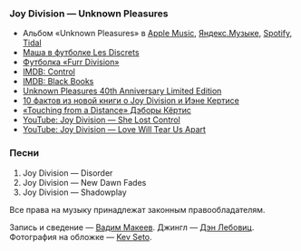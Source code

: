 ### Joy Division — Unknown Pleasures

- Альбом «Unknown Pleasures» в
	[Apple Music](https://music.apple.com/album/1476702180),
	[Яндекс.Музыке](https://music.yandex.ru/album/8517718),
	[Spotify](https://open.spotify.com/album/5Dgqy4bBg09Rdw7CQM545s),
	[Tidal](https://tidal.com/browse/album/16586849)
- [Маша в футболке Les Discrets](https://www.facebook.com/thatsnotplasticine/posts/10212088962604414)
- [Футболка «Furr Division»](https://www.threadless.com/product/5040/furr_division)
- [IMDB: Control](https://www.imdb.com/title/tt0421082/)
- [IMDB: Black Books](https://www.imdb.com/title/tt0262150/)
- [Unknown Pleasures 40th Anniversary Limited Edition](https://store.neworder.com/uk/unknown-pleasures-40th-anniversary-limited-edition-red-vinyl-t-shirt-bundle.html)
- [10 фактов из новой книги о Joy Division и Иэне Кертисе](https://knife.media/stiff-kittens/)
- [«Touching from a Distance» Дэборы Кёртис](https://ru.wikipedia.org/wiki/Touching_from_a_Distance)
- [YouTube: Joy Division — She Lost Control](https://youtu.be/FD2SfQJOK08)
- [YouTube: Joy Division — Love Will Tear Us Apart](https://youtu.be/zuuObGsB0No)

### Песни

1. Joy Division — Disorder
2. Joy Division — New Dawn Fades
3. Joy Division — Shadowplay

Все права на музыку принадлежат законным правообладателям.

Запись и сведение — [Вадим Макеев](https://twitter.com/pepelsbey).
Джингл — [Дэн Лебовиц](https://www.youtube.com/channel/UC38A5qHrlc_Zgua7vL4b96w).
Фотография на обложке — [Kev Seto](https://unsplash.com/photos/Jv0TBnjzYNM).
